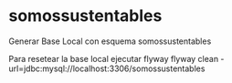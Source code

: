 # somossustentables

Generar Base Local con esquema somossustentables

Para resetear la base local ejecutar flyway
flyway clean -url=jdbc:mysql://localhost:3306/somossustentables
